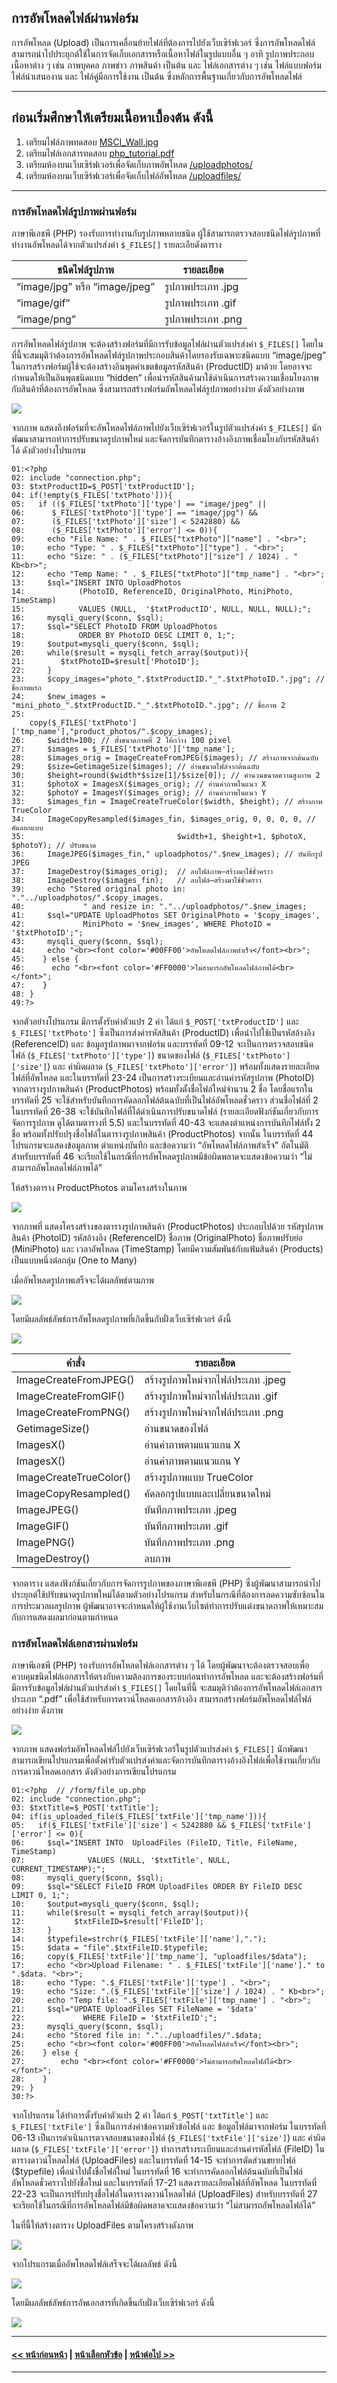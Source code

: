 ## การอัพโหลดไฟล์ผ่านฟอร์ม

การอัพโหลด (Upload) เป็นการเคลื่อนย้ายไฟล์ที่ต้องการไปยังเว็บเซิร์ฟเวอร์ ซึ่งการอัพโหลดไฟล์สามารถนำไปประยุกต์ใช้ในการจัดเก็บเอกสารหรือเนื้อหาไฟล์ในรูปแบบอื่น ๆ อาทิ รูปภาพประกอบเนื้อหาต่าง ๆ เช่น ภาพบุคคล ภาพข่าว ภาพสินค้า เป็นต้น และ ไฟล์เอกสารต่าง ๆ เช่น ไฟล์แบบฟอร์ม ไฟล์นำเสนองาน และ ไฟล์คู่มือการใช้งาน เป็นต้น ซึ่งหลักการพื้นฐานเกี่ยวกับการอัพโหลดไฟล์

---
ก่อนเริ่มศึกษาให้เตรียมเนื้อหาเบื้องต้น ดังนี้
---
1. เตรียมไฟล์ภาพทดสอบ [MSCI_Wall.jpg](src/MSCI_Wall.jpg)
2. เตรียมไฟล์เอกสารทดสอบ [php_tutorial.pdf](src/php_tutorial.pdf)
3. เตรียมห้องบนเว็บเซิร์ฟเวอร์เพื่อจัดเก็บภาพอัพโหลด [/uploadphotos/](src/uploadphotos/)
4. เตรียมห้องบนเว็บเซิร์ฟเวอร์เพื่อจัดเก็บไฟล์อัพโหลด [/uploadfiles/](src//uploadfiles/)
---

### การอัพโหลดไฟล์รูปภาพผ่านฟอร์ม
ภาษาพีเอชพี (PHP) รองรับการทำงานกับรูปภาพหลายชนิด ผู้ใช้สามารถตรวจสอบชนิดไฟล์รูปภาพที่ทำงานอัพโหลดได้จากตัวแปรส่งค่า ```$_FILES[]``` รายละเอียดังตาราง

| ชนิดไฟล์รูปภาพ |	รายละเอียด |
| --- | --- |
| “image/jpg” หรือ “image/jpeg” |	รูปภาพประเภท .jpg |
| “image/gif” | 	รูปภาพประเภท .gif |
| “image/png” | 	รูปภาพประเภท .png |

การอัพโหลดไฟล์รูปภาพ จะต้องสร้างฟอร์มที่มีการรับข้อมูลไฟล์ผ่านตัวแปรส่งค่า ```$_FILES[]``` โดยในที่นี้จะสมมุติว่าต้องการอัพโหลดไฟล์รูปภาพประกอบสินค้าโดยรองรับเฉพาะชนิดแบบ  “image/jpeg” ในการสร้างฟอร์มผู้ใช้จะต้องสร้างอินพุตค่าเขตข้อมูลรหัสสินค้า (ProductID) มาด้วย โดยอาจจะกำหนดให้เป็นอินพุตชนิดแบบ “hidden” เพื่อนำรหัสสินค้ามาใช้ดำเนินการสร้างความเชื่อมโยงภาพกับสินค้าที่ต้องการอัพโหลด ซึ่งสามารถสร้างฟอร์มอัพโหลดไฟล์รูปภาพอย่างง่าย ดังตัวอย่างภาพ

<img src=img/0507.png>

จากภาพ แสดงถึงฟอร์มที่จะอัพโหลดไฟล์ภาพไปยังเว็บเซิร์ฟเวอร์ในรูปตัวแปรส่งค่า ```$_FILES[]```  นักพัฒนาสามารถทำการปรับขนาดรูปภาพใหม่ และจัดการบันทึกตารางอ้างอิงภาพเชื่อมโยงกับรหัสสินค้าได้ ดังตัวอย่างโปรแกรม

```
01:<?php
02:	include "connection.php";
03:	$txtProductID=$_POST['txtProductID'];
04:	if(!empty($_FILES['txtPhoto'])){
05:	  if (($_FILES['txtPhoto']['type'] == "image/jpeg" || 
06:	     $_FILES['txtPhoto']['type'] == "image/jpg") && 
07:	     ($_FILES['txtPhoto']['size'] < 5242880) && 
08:	     ($_FILES['txtPhoto']['error'] <= 0)){
09:	    echo "File Name: " . $_FILES["txtPhoto"]["name"] . "<br>";
10:	    echo "Type: " . $_FILES["txtPhoto"]["type"] . "<br>";
11:	    echo "Size: " . ($_FILES["txtPhoto"]["size"] / 1024) . " Kb<br>";
12:	    echo "Temp Name: " . $_FILES["txtPhoto"]["tmp_name"] . "<br>";   
13:	    $sql="INSERT INTO UploadPhotos 
14:	           (PhotoID, ReferenceID, OriginalPhoto, MiniPhoto, TimeStamp)
15:	           VALUES (NULL,  '$txtProductID', NULL, NULL, NULL);";
16:	    mysqli_query($conn, $sql);
17:	    $sql="SELECT PhotoID FROM UploadPhotos 
18:	           ORDER BY PhotoID DESC LIMIT 0, 1;";
19:	    $output=mysqli_query($conn, $sql);
20:	    while($result = mysqli_fetch_array($output)){
21:	       $txtPhotoID=$result['PhotoID'];
22:	    } 
23:	    $copy_images="photo_".$txtProductID."_".$txtPhotoID.".jpg"; // ชื่อภาพแรก
24:	    $new_images = "mini_photo_".$txtProductID."_".$txtPhotoID.".jpg"; // ชื่อภาพ 2
25:
    copy($_FILES['txtPhoto']['tmp_name'],"product_photos/".$copy_images);
26:	    $width=100; // ตั้งขนาดภาพที่ 2 ให้กว้าง 100 pixel
27:	    $images = $_FILES['txtPhoto']['tmp_name'];
28:	    $images_orig = ImageCreateFromJPEG($images); // สร้างภาพจากต้นฉบับ
29:	    $size=GetimageSize($images); // อ่านขนาดไฟล์จากต้นฉบับ
30:	    $height=round($width*$size[1]/$size[0]); // คำนวนขนาดความสูงภาพ 2
31:	    $photoX = ImagesX($images_orig); // อ่านค่าภาพในแนว X
32:	    $photoY = ImagesY($images_orig); // อ่านค่าภาพในแนว Y
33:	    $images_fin = ImageCreateTrueColor($width, $height); // สร้างภาพ TrueColor
34:	    ImageCopyResampled($images_fin, $images_orig, 0, 0, 0, 0, // คัดลอกแบบ
35:	                                 $width+1, $height+1, $photoX, $photoY); // ปรับขนาด
36:	    ImageJPEG($images_fin," uploadphotos/".$new_images); // บันทึกรูป JPEG
37:	    ImageDestroy($images_orig);  // ลบไฟล์ภาพ—สร้างมาใช้ชั่วคราว
38:	    ImageDestroy($images_fin);   // ลบไฟล์—สร้างมาใช้ชั่วคราว
39:	    echo "Stored original photo in: "."../uploadphotos/".$copy_images.
40:	            " and resize in: "."../uploadphotos/".$new_images;
41:	    $sql="UPDATE UploadPhotos SET OriginalPhoto = '$copy_images',
42:	            MiniPhoto = '$new_images', WHERE PhotoID = '$txtPhotoID';";
43:	    mysqli_query($conn, $sql);
44:	    echo "<br><font color='#00FF00'>อัพโหลดไฟล์ภาพสำเร็จ</font><br>";
45:	   } else {
46:	     echo "<br><font color='#FF0000'>ไม่สามารถอัพโหลดไฟล์ภาพได้<br></font>";
47:	   }
48:	}
49:?>
```

จากตัวอย่างโปรแกรม มีการตั้งรับค่าตัวแปร 2 ค่า ได้แก่ ```$_POST['txtProductID']``` และ ```$_FILES['txtPhoto']``` ซึ่งเป็นการส่งค่ารหัสสินค้า (ProductID) เพื่อนำไปใช้เป็นรหัสอ้างอิง (ReferenceID) และ ข้อมูลรูปภาพมาจากฟอร์ม และบรรทัดที่ 09-12 จะเป็นการตรวจสอบชนิดไฟล์ (```$_FILES['txtPhoto']['type']```) ขนาดของไฟล์ (```$_FILES['txtPhoto']['size']```) และ ค่าผิดผลาด (```$_FILES['txtPhoto']['error']```) พร้อมทั้งแสดงรายละเอียดไฟล์ที่อัพโหลด  และในบรรทัดที่ 23-24 เป็นการสร้างระเบียนและอ่านค่ารหัสรูปภาพ (PhotoID) จากตารางรูปภาพสินค้า (ProductPhotos) พร้อมทั้งตั้งชื่อไฟล์ใหม่จำนวน 2 ชื่อ โดยชื่อแรกในบรรทัดที่ 25 จะใช้สำหรับบันทึกการคัดลอกไฟล์ต้นฉบับที่เป็นไฟล์อัพโหลดชั่วคราว ส่วนชื่อไฟล์ที่ 2 ในบรรทัดที่ 26-38 จะใช้บันทึกไฟล์ที่ได้ดำเนินการปรับขนาดไฟล์ (รายละเอียดฟังก์ชันเกี่ยวกับการจัดการรูปภาพ ดูได้ตามตารางที่ 5.5) และในบรรทัดที่ 40-43 จะแสดงตำแหน่งการบันทึกไฟล์ทั้ง 2 ชื่อ พร้อมทั้งปรับปรุงชื่อไฟล์ในตารางรูปภาพสินค้า (ProductPhotos) จากนั้น ในบรรทัดที่ 44 โปรแกรมจะแสดงข้อมูลภาพ ตำแหน่งบันทึก และข้อความว่า “อัพโหลดไฟล์ภาพสำเร็จ” อัตโนมัติ  สำหรับบรรทัดที่ 46 จะเรียกใช้ในกรณีที่การอัพโหลดรูปภาพมีข้อผิดพลาดจะแสดงข้อความว่า “ไม่สามารถอัพโหลดไฟล์ภาพได้”

ให้สร้างตาราง ProductPhotos ตามโครงสร้างในภาพ

<img src=img/0508.png>

จากภาพที่ แสดงโครงสร้างของตารางรูปภาพสินค้า (ProductPhotos) ประกอบไปด้วย รหัสรูปภาพสินค้า (PhotoID) รหัสอ้างอิง (ReferenceID) ชื่อภาพ (OriginalPhoto) ชื่อภาพปรับย่อ (MiniPhoto) และ เวลาอัพโหลด (TimeStamp) โดยมีความสัมพันธ์กับแฟ้มสินค้า (Products) เป็นแบบหนึ่งต่อกลุ่ม (One to Many)  

เมื่ออัพโหลดรูปภาพเสร็จจะได้ผลลัพธ์ตามภาพ

<img src=img/0509.png>

โดยมีผลลัพธ์ลัพธ์การอัพโหลดรูปภาพที่เกิดขึ้นกับฝั่งเว็บเซิร์ฟเวอร์ ดังนี้

<img src=img/0510.png>

| คำสั่ง |	รายละเอียด |
| --- | --- |
| ImageCreateFromJPEG() |	สร้างรูปภาพใหม่จากไฟล์ประเภท .jpeg |
| ImageCreateFromGIF() |	สร้างรูปภาพใหม่จากไฟล์ประเภท .gif |
| ImageCreateFromPNG() |	สร้างรูปภาพใหม่จากไฟล์ประเภท .png |
| GetimageSize() |	อ่านขนาดของไฟล์  |
| ImagesX() |	อ่านค่าภาพตามแนวแกน X |
| ImagesX() |	อ่านค่าภาพตามแนวแกน Y |
| ImageCreateTrueColor() |	สร้างรูปภาพแบบ TrueColor |
| ImageCopyResampled() |	คัดลอกรูปแบบและเปลี่ยนขนาดใหม่ |
| ImageJPEG() |	บันทึกภาพประเภท .jpeg |
| ImageGIF() |	บันทึกภาพประเภท .gif |
| ImagePNG() |	บันทึกภาพประเภท .png |
| ImageDestroy() |	ลบภาพ |

จากตาราง แสดงฟังก์ชันเกี่ยวกับการจัดการรูปภาพของภาษาพีเอชพี (PHP) ซึ่งผู้พัฒนาสามารถนำไปประยุกต์ใช้ปรับขนาดรูปภาพใหม่ได้ตามตัวอย่างโปรแกรม สำหรับในกรณีที่ต้องการลดความซับซ้อนในการประมวลผลรูปภาพ ผู้พัฒนาอาจจะกำหนดให้ผู้ใช้งานเว็บไซต์ทำการปรับแต่งขนาดภาพให้เหมาะสมกับการแสดงผลมาก่อนตามกำหนด

### การอัพโหลดไฟล์เอกสารผ่านฟอร์ม
ภาษาพีเอชพี (PHP) รองรับการอัพโหลดไฟล์เอกสารต่าง ๆ ได้ โดยผู้พัฒนาจะต้องตรวจสอบเพื่อควบคุมชนิดไฟล์เอกสารให้ตรงกับความต้องการของระบบก่อนทำการอัพโหลด และจะต้องสร้างฟอร์มที่มีการรับข้อมูลไฟล์ผ่านตัวแปรส่งค่า ```$_FILES[]``` โดยในที่นี้ จะสมมุติว่าต้องการอัพโหลดไฟล์เอกสารประเภท “.pdf” เพื่อใช้สำหรับการดาวน์โหลดเอกสารอ้างอิง  สามารถสร้างฟอร์มอัพโหลดไฟล์ไฟล์อย่างง่าย ดังภาพ

<img src=img/0511.png>

จากภาพ แสดงฟอร์มอัพโหลดไฟล์ไปยังเว็บเซิร์ฟเวอร์ในรูปตัวแปรส่งค่า ```$_FILES[]``` นักพัฒนาสามารถเขียนโปรแกรมเพื่อตั้งค่ารับตัวแปรส่งค่าและจัดการบันทึกตารางอ้างอิงไฟล์เพื่อใช้งานเกี่ยวกับการดาวน์โหลดเอกสาร ดังตัวอย่างการเขียนโปรแกรม

```
01:<?php  // /form/file_up.php
02:	include "connection.php";
03:	$txtTitle=$_POST['txtTitle'];
04:	if(is_uploaded_file($_FILES['txtFile']['tmp_name'])){
05:	  if($_FILES['txtFile']['size'] < 5242880 && $_FILES['txtFile']['error'] <= 0){
06:	    $sql="INSERT INTO  UploadFiles (FileID, Title, FileName, TimeStamp)
07:	             VALUES (NULL, '$txtTitle', NULL, CURRENT_TIMESTAMP);";
08:	    mysqli_query($conn, $sql);
09:	    $sql="SELECT FileID FROM UploadFiles ORDER BY FileID DESC LIMIT 0, 1;";
10:	    $output=mysqli_query($conn, $sql);
11:	    while($result = mysqli_fetch_array($output)){
12:	          $txtFileID=$result['FileID'];
13:	    }
14:	    $typefile=strchr($_FILES['txtFile']['name'],".");
15:	    $data = "file".$txtFileID.$typefile;  
16:	    copy($_FILES['txtFile']['tmp_name'], "uploadfiles/$data");	
17:	    echo "<br>Upload Filename: " . $_FILES['txtFile']['name']." to ".$data. "<br>";
18:	    echo "Type: ".$_FILES['txtFile']['type'] . "<br>";
19:	    echo "Size: ".($_FILES['txtFile']['size'] / 1024) . " Kb<br>";
20:	    echo "Temp file: ".$_FILES['txtFile']['tmp_name'] . "<br>";
21:	    $sql="UPDATE UploadFiles SET FileName = '$data' 
22:	            WHERE FileID = '$txtFileID';"; 
23:	    mysqli_query($conn, $sql);
24:	    echo "Stored file in: "."../uploadfiles/".$data;
25:	    echo "<br><font color='#00FF00'>อัพโหลดไฟล์สำเร็จ</font><br>";
26:	   } else {
27:	       echo "<br><font color='#FF0000'>ไม่สามารถอัพโหลดไฟล์ได้<br></font>";
28:	   }
29:	}
30:?>
```

จากโปรแกรม ได้ทำการตั้งรับค่าตัวแปร 2 ค่า ได้แก่ ```$_POST['txtTitle']``` และ ```$_FILES['txtFile']``` ซึ่งเป็นการส่งค่าข้อความหัวข้อไฟล์ และ ข้อมูลไฟล์มาจากฟอร์ม ในบรรทัดที่ 06-13 เป็นการดำเนินการตวจสอบขนาดของไฟล์ (```$_FILES['txtFile']['size']```) และ ค่าผิดผลาด (```$_FILES['txtFile']['error']```) ทำการสร้างระเบียนและอ่านค่ารหัสไฟล์ (FileID) ในตารางดาวน์โหลดไฟล์ (UploadFiles) และในบรรทัดที่ 14-15 จะทำการตัดส่วนขยายไฟล์ ($typefile) เพื่อนำไปตั้งชื่อไฟล์ใหม่  ในบรรทัดที่ 16 จะทำการคัดลอกไฟล์ต้นฉบับที่เป็นไฟล์อัพโหลดชั่วคราวไปยังชื่อใหม่ และในบรรทัดที่ 17-21 แสดงรายละเอียดไฟล์ที่อัพโหลด ในบรรทัดที่ 22-23 จะเป็นการปรับปรุงชื่อไฟล์ในตารางดาวน์โหลดไฟล์ (UploadFiles) สำหรับบรรทัดที่ 27 จะเรียกใช้ในกรณีที่การอัพโหลดไฟล์มีข้อผิดพลาดจะแสดงข้อความว่า “ไม่สามารถอัพโหลดไฟล์ได้” 

ในที่นี้ให้สร้างตาราง UploadFiles ตามโครงสร้างดังภาพ

<img src=img/0512.png>

จากโปรแกรมเมื่ออัพโหลดไฟล์เสร็จจะได้ผลลัพธ์ ดังนี้

<img src=img/0513.png>

โดยมีผลลัพธ์ลัพธ์การอัพเอกสารที่เกิดขึ้นกับฝั่งเว็บเซิร์ฟเวอร์ ดังนี้

<img src=img/0514.png>

---
#### [<< หน้าก่อนหน้า](0503.md) | [หน้าเลือกหัวข้อ](README.md) | [หน้าต่อไป >>](0505.md)
---
